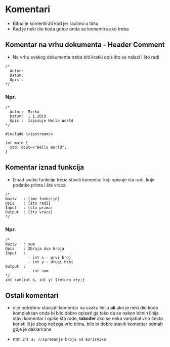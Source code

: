 

#  Komentari

- Bitno je komentirati kod jer radimo u timu
- Kad je neki dio koda gotov onda se komentira ako treba

## Komentar na vrhu dokumenta - Header Comment
- Na vrhu svakog dokumenta treba biti kratki opis što se nalazi i što radi

```
/*
  Autor:
  Datum:
  Opis : 
*/
```
### Npr.
```
/*
  Autor:  Mirko
  Datum:  1.1.2019
  Opis :  Ispisuje Hello World  
*/

#include \<iostream\>

int main {
  std::cout<<"Hello World";
}
```

## Komentar iznad funkcija
- Iznad svake funkcije treba staviti komentar koji opisuje sta radi, koje podatke prima i šta vraca

```
/*
Naziv   : [ime funkcije]
Opis    : [što radi]
Input   : [što prima]
Output  : [što vraca]
*/
```

### Npr.
```
/*
Naziv   : sum
Opis    : Zbraja dva broja
Input   : 
          - int x - prvi broj
          - int y - drugi broj
Output  : 
          - int sum  
*/
int sum(int x, int y) {return x+y;}
```
## Ostali komentari
- nije potrebno stavljati komentar na svaku liniju **ali** ako je neki dio koda kompleksan onda bi bilo dobro opisati ga tako da se nakon bitnih linija stavi komentar i opiše šta rade, **također** ako se neka varijabal vrlo često koristi ili je zbog nečega vrlo bitna, bilo bi dobro staviti komentar odmah gdje je deklarirana  

- npr. `int a; //spremanje broja od korisnika`
